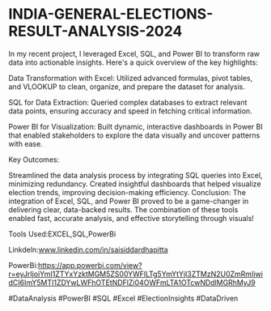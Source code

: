 # INDIA-GENERAL-ELECTIONS-RESULT-ANALYSIS-2024

In my recent project, I leveraged Excel, SQL, and Power BI to transform raw data into actionable insights. Here's a quick overview of the key highlights:

Data Transformation with Excel: Utilized advanced formulas, pivot tables, and VLOOKUP to clean, organize, and prepare the dataset for analysis.

SQL for Data Extraction: Queried complex databases to extract relevant data points, ensuring accuracy and speed in fetching critical information.

Power BI for Visualization: Built dynamic, interactive dashboards in Power BI that enabled stakeholders to explore the data visually and uncover patterns with ease.

Key Outcomes:

Streamlined the data analysis process by integrating SQL queries into Excel, minimizing redundancy.
Created insightful dashboards that helped visualize election trends, improving decision-making efficiency.
Conclusion: The integration of Excel, SQL, and Power BI proved to be a game-changer in delivering clear, data-backed results. The combination of these tools enabled fast, accurate analysis, and effective storytelling through visuals!

Tools Used:EXCEL,SQL,PowerBi

Linkdeln:www.linkedin.com/in/saisiddardhapitta


PowerBi:https://app.powerbi.com/view?r=eyJrIjoiYmI1ZTYxYzktMGM5ZS00YWFlLTg5YmYtYjI3ZTMzN2U0ZmRmIiwidCI6ImY5MTI1ZDYwLWFhOTEtNDFlZi04OWFmLTA1OTcwNDdlMGRhMyJ9



#DataAnalysis #PowerBI #SQL #Excel #ElectionInsights #DataDriven


